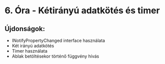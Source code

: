 # 6. Óra - Kétirányú adatkötés és timer

## Újdonságok:
- INotifyPropertyChanged interface használata
- Két irányú adatkötés
- Timer használata
- Ablak betöltésekor történő függvény hívás
